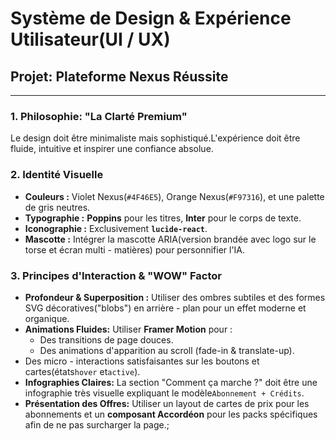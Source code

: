 # Système de Design & Expérience Utilisateur(UI / UX)

## Projet: Plateforme Nexus Réussite

---

### 1. Philosophie: "La Clarté Premium"

Le design doit être minimaliste mais sophistiqué.L'expérience doit être fluide, intuitive et inspirer une confiance absolue.

### 2. Identité Visuelle

- **Couleurs :** Violet Nexus(`#4F46E5`), Orange Nexus(`#F97316`), et une palette de gris neutres.
- **Typographie :** **Poppins** pour les titres, **Inter** pour le corps de texte.
- **Iconographie :** Exclusivement **`lucide-react`**.
- **Mascotte :** Intégrer la mascotte ARIA(version brandée avec logo sur le torse et écran multi - matières) pour personnifier l'IA.

### 3. Principes d'Interaction & "WOW" Factor

- **Profondeur & Superposition :** Utiliser des ombres subtiles et des formes SVG décoratives("blobs") en arrière - plan pour un effet moderne et organique.
- **Animations Fluides:** Utiliser **Framer Motion** pour :
  - Des transitions de page douces.
  - Des animations d'apparition au scroll (fade-in & translate-up).
- Des micro - interactions satisfaisantes sur les boutons et cartes(états`hover` et`active`).
- **Infographies Claires:** La section "Comment ça marche ?" doit être une infographie très visuelle expliquant le modèle`Abonnement + Crédits`.
- **Présentation des Offres:** Utiliser un layout de cartes de prix pour les abonnements et un **composant Accordéon** pour les packs spécifiques afin de ne pas surcharger la page.;
